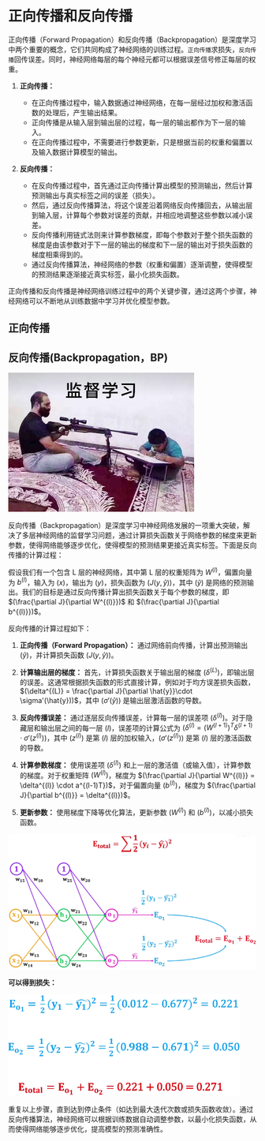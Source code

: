 # 正向传播和反向传播

正向传播（Forward Propagation）和反向传播（Backpropagation）是深度学习中两个重要的概念，它们共同构成了神经网络的训练过程。`正向传播`求损失，`反向传播`回传误差。同时，神经网络每层的每个神经元都可以根据误差信号修正每层的权重。

1. **正向传播：**
   - 在正向传播过程中，输入数据通过神经网络，在每一层经过加权和激活函数的处理后，产生输出结果。
   - 正向传播是从输入层到输出层的过程，每一层的输出都作为下一层的输入。
   - 在正向传播过程中，不需要进行参数更新，只是根据当前的权重和偏置以及输入数据计算模型的输出。

2. **反向传播：**
   - 在反向传播过程中，首先通过正向传播计算出模型的预测输出，然后计算预测输出与真实标签之间的误差（损失）。
   - 然后，通过反向传播算法，将这个误差沿着网络反向传播回去，从输出层到输入层，计算每个参数对误差的贡献，并相应地调整这些参数以减小误差。
   - 反向传播利用链式法则来计算参数梯度，即每个参数对于整个损失函数的梯度是由该参数对于下一层的输出的梯度和下一层的输出对于损失函数的梯度相乘得到的。
   - 通过反向传播算法，神经网络的参数（权重和偏置）逐渐调整，使得模型的预测结果逐渐接近真实标签，最小化损失函数。

正向传播和反向传播是神经网络训练过程中的两个关键步骤，通过这两个步骤，神经网络可以不断地从训练数据中学习并优化模型参数。


## 正向传播

## 反向传播(Backpropagation，BP)

![alt text](image-8.png)

反向传播（Backpropagation）是深度学习中神经网络发展的一项重大突破，解决了多层神经网络的监督学习问题，通过计算损失函数关于网络参数的梯度来更新参数，使得网络能够逐步优化，使得模型的预测结果更接近真实标签。下面是反向传播的计算过程：

假设我们有一个包含 L 层的神经网络，其中第 L 层的权重矩阵为 $W^{(l)}$，偏置向量为 $b^{(l)}$，输入为 $(x)$，输出为 $(y)$，损失函数为 $(J(y, \hat{y}))$，其中 $(\hat{y})$ 是网络的预测输出。我们的目标是通过反向传播计算出损失函数关于每个参数的梯度，即 $(\frac{\partial J}{\partial W^{(l)}})$ 和 $(\frac{\partial J}{\partial b^{(l)}})$。

反向传播的计算过程如下：

1. **正向传播（Forward Propagation）：** 通过网络前向传播，计算出预测输出 $(\hat{y})$，并计算损失函数 $(J(y, \hat{y}))$。

2. **计算输出层的梯度：** 首先，计算损失函数关于输出层的梯度 $(\delta^{(L)})$，即输出层的误差。这通常根据损失函数的形式直接计算，例如对于均方误差损失函数，$(\delta^{(L)} = \frac{\partial J}{\partial \hat{y}}\cdot \sigma'(\hat{y}))$，其中 $(\sigma'(\hat{y}))$ 是输出层激活函数的导数。

3. **反向传播误差：** 通过逐层反向传播误差，计算每一层的误差项 $(\delta^{(l)})$。对于隐藏层和输出层之间的每一层 $(l)$，误差项的计算公式为 $(\delta^{(l)} = (W^{(l+1)})^T \delta^{(l+1)} \cdot \sigma' (z^{(l)}))$，其中 $(z^{(l)})$ 是第 $(l)$ 层的加权输入，$(\sigma' (z^{(l)}))$ 是第 $(l)$ 层的激活函数的导数。

4. **计算参数梯度：** 使用误差项 $(\delta^{(l)})$ 和上一层的激活值（或输入值），计算参数的梯度。对于权重矩阵 $(W^{(l)})$，梯度为 $(\frac{\partial J}{\partial W^{(l)}} = \delta^{(l)} \cdot a^{(l-1)T})$，对于偏置向量 $(b^{(l)})$，梯度为 $(\frac{\partial J}{\partial b^{(l)}} = \delta^{(l)})$。

5. **更新参数：** 使用梯度下降等优化算法，更新参数 $(W^{(l)})$ 和 $(b^{(l)})$，以减小损失函数。


![alt text](image-7.png)

**可以得到损失：**

![alt text](image-9.png)

重复以上步骤，直到达到停止条件（如达到最大迭代次数或损失函数收敛）。通过反向传播算法，神经网络可以根据训练数据自动调整参数，以最小化损失函数，从而使得网络能够逐步优化，提高模型的预测准确性。